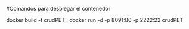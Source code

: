 #Comandos para desplegar el contenedor

docker build -t crudPET .
docker run -d -p 8091:80 -p 2222:22 crudPET





